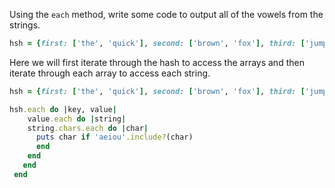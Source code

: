 Using the `each` method, write some code to output all of the vowels from the strings.



```ruby
hsh = {first: ['the', 'quick'], second: ['brown', 'fox'], third: ['jumped'], fourth: ['over', 'the', 'lazy', 'dog']}
```

Here we will first iterate through the hash to access the arrays and then iterate through each array to access each string. 

```ruby
hsh = {first: ['the', 'quick'], second: ['brown', 'fox'], third: ['jumped'], fourth: ['over', 'the', 'lazy', 'dog']}

hsh.each do |key, value|
	value.each do |string|
    string.chars.each do |char|
      puts char if 'aeiou'.include?(char)
      end 
    end
   end
 end
```



